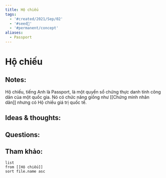 ```yaml
---
title: Hộ chiếu
tags:
  - '#created/2021/Sep/02'
  - '#seed🥜'
  - '#permanent/concept'
aliases:
  - Passport
---
```

# Hộ chiếu

## Notes:
Hộ chiếu, tiếng Anh là Passport, là một quyển sổ chứng thực danh tính công dân của một quốc gia. Nó có chức năng giống như [[Chứng minh nhân dân]] nhưng có Hộ chiếu giá trị quốc tế.

## Ideas & thoughts:

## Questions:


## Tham khảo:
```dataview
list
from [[Hộ chiếu]]
sort file.name asc
```